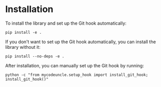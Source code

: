 # Installation

To install the library and set up the Git hook automatically:

```
pip install -e .
```

If you don't want to set up the Git hook automatically, you can install the library without it:

```
pip install --no-deps -e .
```

After installation, you can manually set up the Git hook by running:

```
python -c "from mycodeuncle.setup_hook import install_git_hook; install_git_hook()"
```